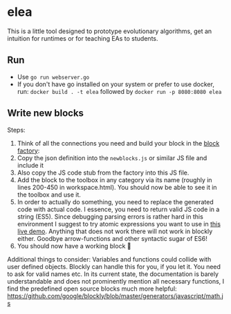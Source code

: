 # elea

This is a little tool designed to prototype evolutionary algorithms, get an intuition for runtimes or for teaching EAs to students.

## Run
- Use `go run webserver.go`
- If you don't have go installed on your system or prefer to use docker, run: `docker build . -t elea` followed by `docker run -p 8080:8080 elea`

## Write new blocks
Steps:
1. Think of all the connections you need and build your block in the [block factory](https://blockly-demo.appspot.com/static/demos/blockfactory/index.html): 
2. Copy the json definition into the `newblocks.js` or similar JS file and include it
3. Also copy the JS code stub from the factory into this JS file.
4. Add the block to the toolbox in any category via its name (roughly in lines 200-450 in workspace.html). You should now be able to see it in the toolbox and use it.
5. In order to actually do something, you need to replace the generated code with actual code. I essence, you need to return valid JS code in a string (ES5). Since debugging parsing errors is rather hard in this environment I suggest to try atomic expressions you want to use in [this live demo](https://neil.fraser.name/software/JS-Interpreter/). Anything that does not work there will not work in blockly either. Goodbye arrow-functions and other syntactic sugar of ES6!
6. You should now have a working block 🎉

Additional things to consider:
Variables and functions could collide with user defined objects. Blockly can handle this for you, if you let it. You need to ask for valid names etc. In its current state, the documentation is barely understandable and does not prominently mention all necessary functions, I find the predefined open source blocks much more helpful: https://github.com/google/blockly/blob/master/generators/javascript/math.js
